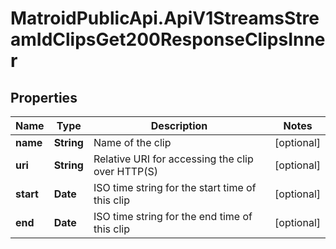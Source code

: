 # MatroidPublicApi.ApiV1StreamsStreamIdClipsGet200ResponseClipsInner

## Properties

Name | Type | Description | Notes
------------ | ------------- | ------------- | -------------
**name** | **String** | Name of the clip | [optional] 
**uri** | **String** | Relative URI for accessing the clip over HTTP(S) | [optional] 
**start** | **Date** | ISO time string for the start time of this clip | [optional] 
**end** | **Date** | ISO time string for the end time of this clip | [optional] 


